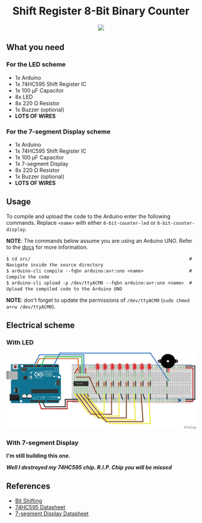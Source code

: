 <div align="center">
   <h1>
      Shift Register 8-Bit Binary Counter
   </h1>
   <img src="./assets/shift-register-8-bit-binary-counter-leds.gif">
</div>

## What you need

### For the LED scheme

- 1x Arduino
- 1x 74HC595 Shift Register IC 
- 1x 100 µF Capacitor
- 8x LED
- 8x 220 Ω Resistor
- 1x Buzzer (optional)
- **LOTS OF WIRES**

### For the 7-segment Display scheme

- 1x Arduino
- 1x 74HC595 Shift Register IC 
- 1x 100 µF Capacitor
- 1x 7-segment Display
- 8x 220 Ω Resistor
- 1x Buzzer (optional)
- **LOTS OF WIRES**

## Usage

To compile and upload the code to the Arduino enter the following commands. Replace `<name>` with either `8-bit-counter-led` or `8-bit-counter-display`.

**NOTE**: The commands below assume you are using an Arduino UNO. Refer to the [docs](https://arduino.github.io/arduino-cli/0.27/getting-started/) for more information.

```
$ cd src/                                                           # Navigate inside the source directory
$ arduino-cli compile --fqbn arduino:avr:uno <name>                 # Compile the code
$ arduino-cli upload -p /dev/ttyACM0 --fqbn arduino:avr:uno <name>  # Upload the compiled code to the Arduino UNO
```

**NOTE**: don't forget to update the permissions of `/dev/ttyACM0` (`sudo chmod a+rw /dev/ttyACM0`).

## Electrical scheme

### With LED

![Electrical Scheme LED](./schemes/led/electrical.jpg)

### With 7-segment Display

**I'm still building this one.**

***Well I destroyed my 74HC595 chip. R.I.P. Chip you will be missed***

## References

- [Bit Shifting](https://www.interviewcake.com/concept/java/bit-shift)
- [74HC595 Datasheet](https://pdf1.alldatasheet.com/datasheet-pdf/view/15644/PHILIPS/74HC595.html)
- [7-segment Display Datasheet](https://components101.com/sites/default/files/component_datasheet/7%20Segment%20Display%20Datasheet.pdf)

